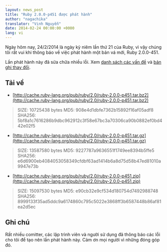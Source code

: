 ```yaml
---
layout: news_post
title: "Ruby 2.0.0-p451 được phát hành"
author: "nagachika"
translator: "Vinh Nguyễn"
date: 2014-02-24 00:00:00 +0000
lang: vi
---
```


Ngày hôm nay, 24/2/2014 là ngày kỷ niêm lần thứ 21 của Ruby, vì vậy chúng tôi rất vui khi thông báo về việc phát hành một bản vá mới, Ruby 2.0.0-451.

Lần phát hành này đã sửa chữa nhiều lỗi. Xem [danh sách các vấn đề](https://bugs.ruby-lang.org/projects/ruby-200/issues?set_filter=1&status_id=5) và [bản ghi thay đổi](http://svn.ruby-lang.org/repos/ruby/tags/v2_0_0_451/ChangeLog).

## Tải về ##

* [http://cache.ruby-lang.org/pub/ruby/2.0/ruby-2.0.0-p451.tar.bz2](http://cache.ruby-lang.org/pub/ruby/2.0/ruby-2.0.0-p451.tar.bz2)
> SIZE:		10725438 bytes
>	MD5:		908e4d1dbfe7362b15892f16af05adf8
>	SHA256:	5bf8a1c7616286b9dbc962912c3f58e67bc3a70306ca90b0882ef0bd442e02f5

* [http://cache.ruby-lang.org/pub/ruby/2.0/ruby-2.0.0-p451.tar.gz](http://cache.ruby-lang.org/pub/ruby/2.0/ruby-2.0.0-p451.tar.gz)
> SIZE:		13587580 bytes
>	MD5:		9227787a9636551f1749ee8394b5ffe5
>	SHA256:	e6d6900eb4084053058349cfdbf63ad1414b6a8d75d58b47ed81010a9947e73b

* [http://cache.ruby-lang.org/pub/ruby/2.0/ruby-2.0.0-p451.zip](http://cache.ruby-lang.org/pub/ruby/2.0/ruby-2.0.0-p451.zip)
> SIZE:		15097530 bytes
>	MD5:		e90cb32e9cf534d180754d7492988748
>	SHA256:	8999133f35ad5ddc9a6174860c795c5022e3868ff3b6587448b86af81ea2d5ec

## Ghi chú ##
Rất nhiều comitter, các lập trình viên và người sử dụng đã thông báo các lỗi cho tôi để tạo nên lần phát hành này. Cảm ơn mọi người vì những đóng góp đó.

